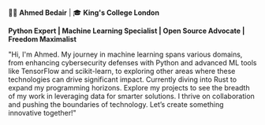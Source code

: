 👨‍💻 **Ahmed Bedair** | 🎓 **King's College London**

**Python Expert | Machine Learning Specialist | Open Source Advocate | Freedom Maximalist**

"Hi, I'm Ahmed. My journey in machine learning spans various domains, from enhancing cybersecurity defenses with Python and advanced ML tools like TensorFlow and scikit-learn, to exploring other areas where these technologies can drive significant impact. Currently diving into Rust to expand my programming horizons. Explore my projects to see the breadth of my work in leveraging data for smarter solutions. I thrive on collaboration and pushing the boundaries of technology. Let’s create something innovative together!"
